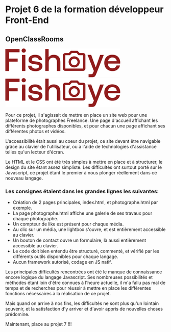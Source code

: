 # Projet 6 de la formation développeur Front-End
## OpenClassRooms

![Logo Fisheye](svg/logo.svg)
<img src="svg/logo.svg">

Pour ce projet, il s'agissait de mettre en place un site web pour une plateforme de photographes Freelance.
Une page d'accueil affichant les différents photographes disponibles, et pour chacun une page affichant
ses différentes photos et vidéos. 

L'accessibilité était aussi au coeur du projet, ce site devant être navigable grâce au clavier de
l'utilisateur, ou à l'aide de technologies d'assistance telles qu'un lecteur d'écran.

Le HTML et le CSS ont été très simples à mettre en place et à structurer, le design du site étant assez
simpliste. Les difficultés ont surtout porté sur le Javascript, ce projet étant le premier à nous
plonger réellement dans ce nouveau langage.


### Les consignes étaient dans les grandes lignes les suivantes:

- Création de 2 pages principales, index.html, et photographe.html par exemple.
- La page photographe.html affiche une galerie de ses travaux pour chaque photographe.
- Un compteur de like est présent pour chaque média.
- Au clic sur un média, une lightbox s'ouvre, et est entièrement accessible au clavier.
- Un bouton de contact ouvre un formulaire, là aussi entièrement accessible au clavier.
- Le code doit bien entendu être structuré, commenté, et vérifié par les différents outils
  disponibles pour chaque langage.
- Aucun framework autorisé, codage en JS natif.


Les principales difficultés rencontrées ont été le manque de connaissance encore logique du langage
Javascript. Ses nombreuses possibilités et méthodes étant loin d'être connues à l'heure actuelle, il m'a
fallu pas mal de temps et de recherches pour réussir à mettre en place les différentes fonctions
nécessaires à la réalisation de ce projet.

Mais quand on arrive à nos fins, les difficultés ne sont plus qu'un lointain souvenir, et
la satisfaction d'y arriver et d'avoir appris de nouvelles choses prédomine.

Maintenant, place au projet 7 !!!